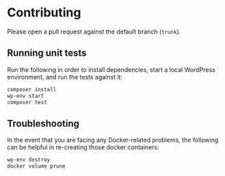 # Contributing

Please open a pull request against the default branch (`trunk`).

## Running unit tests

Run the following in order to install dependencies, start a local WordPress environment, and run the tests against it:

```sh
composer install
wp-env start
composer test
```

## Troubleshooting

In the event that you are facing any Docker-related problems, the following can be helpful in re-creating those docker containers:

```sh
wp-env destroy
docker volume prune
```
